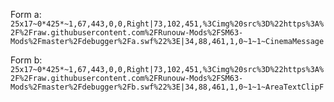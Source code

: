 Form a:
`25x17~0*425*~1,67,443,0,0,Right|73,102,451,%3Cimg%20src%3D%22https%3A%2F%2Fraw.githubusercontent.com%2FRunouw-Mods%2FSM63-Mods%2Fmaster%2Fdebugger%2Fa.swf%22%3E|34,88,461,1,0~1~1~CinemaMessage`

Form b:
`25x17~0*425*~1,67,443,0,0,Right|73,102,451,%3Cimg%20src%3D%22https%3A%2F%2Fraw.githubusercontent.com%2FRunouw-Mods%2FSM63-Mods%2Fmaster%2Fdebugger%2Fb.swf%22%3E|34,88,461,1,0~1~1~AreaTextClipF`
